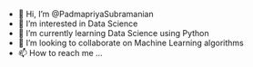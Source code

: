 - 👋 Hi, I’m @PadmapriyaSubramanian
- 👀 I’m interested in Data Science
- 🌱 I’m currently learning Data Science using Python
- 💞️ I’m looking to collaborate on Machine Learning algorithms
- 📫 How to reach me ...

<!---
PadmapriyaSubramanian/PadmapriyaSubramanian is a ✨ special ✨ repository because its `README.md` (this file) appears on your GitHub profile.
You can click the Preview link to take a look at your changes.
--->
